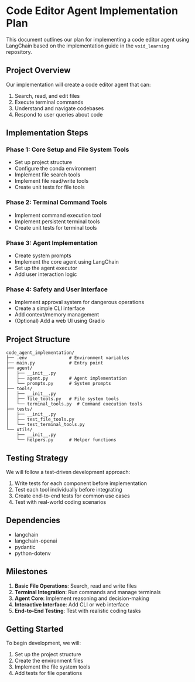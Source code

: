 # Code Editor Agent Implementation Plan

This document outlines our plan for implementing a code editor agent using LangChain based on the implementation guide in the `void_learning` repository.

## Project Overview

Our implementation will create a code editor agent that can:
1. Search, read, and edit files
2. Execute terminal commands
3. Understand and navigate codebases
4. Respond to user queries about code

## Implementation Steps

### Phase 1: Core Setup and File System Tools
- Set up project structure
- Configure the conda environment
- Implement file search tools
- Implement file read/write tools
- Create unit tests for file tools

### Phase 2: Terminal Command Tools
- Implement command execution tool
- Implement persistent terminal tools
- Create unit tests for terminal tools

### Phase 3: Agent Implementation
- Create system prompts
- Implement the core agent using LangChain
- Set up the agent executor
- Add user interaction logic

### Phase 4: Safety and User Interface
- Implement approval system for dangerous operations
- Create a simple CLI interface
- Add context/memory management
- (Optional) Add a web UI using Gradio

## Project Structure

```
code_agent_implementation/
├── .env                # Environment variables
├── main.py             # Entry point
├── agent/
│   ├── __init__.py
│   ├── agent.py        # Agent implementation
│   └── prompts.py      # System prompts
├── tools/
│   ├── __init__.py
│   ├── file_tools.py   # File system tools
│   └── terminal_tools.py  # Command execution tools
├── tests/
│   ├── __init__.py
│   ├── test_file_tools.py
│   └── test_terminal_tools.py
└── utils/
    ├── __init__.py
    └── helpers.py      # Helper functions
```

## Testing Strategy

We will follow a test-driven development approach:
1. Write tests for each component before implementation
2. Test each tool individually before integrating
3. Create end-to-end tests for common use cases
4. Test with real-world coding scenarios

## Dependencies

- langchain
- langchain-openai
- pydantic
- python-dotenv

## Milestones

1. **Basic File Operations**: Search, read and write files
2. **Terminal Integration**: Run commands and manage terminals
3. **Agent Core**: Implement reasoning and decision-making
4. **Interactive Interface**: Add CLI or web interface
5. **End-to-End Testing**: Test with realistic coding tasks

## Getting Started

To begin development, we will:
1. Set up the project structure
2. Create the environment files
3. Implement the file system tools
4. Add tests for file operations 